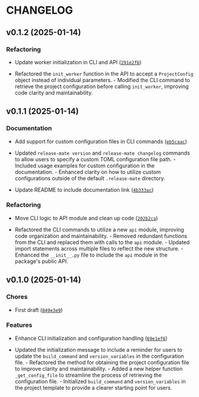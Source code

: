 # CHANGELOG


## v0.1.2 (2025-01-14)

### Refactoring

- Update worker initialization in CLI and API
  ([`291e2fb`](https://github.com/leninkhaidem/release-mate/commit/291e2fb8f6cc7f7812157ddf0a23a4a7c3a47fae))

- Refactored the `init_worker` function in the API to accept a `ProjectConfig` object instead of
  individual parameters. - Modified the CLI command to retrieve the project configuration before
  calling `init_worker`, improving code clarity and maintainability.


## v0.1.1 (2025-01-14)

### Documentation

- Add support for custom configuration files in CLI commands
  ([`eb5caac`](https://github.com/leninkhaidem/release-mate/commit/eb5caacdd62eb3ed04740f4fdb097d47f0e69b1f))

- Updated `release-mate version` and `release-mate changelog` commands to allow users to specify a
  custom TOML configuration file path. - Included usage examples for custom configuration in the
  documentation. - Enhanced clarity on how to utilize custom configurations outside of the default
  `.release-mate` directory.

- Update README to include documentation link
  ([`4b333ac`](https://github.com/leninkhaidem/release-mate/commit/4b333ac3ec8eefbaa8b4d73d0bec6cc192d656a8))

### Refactoring

- Move CLI logic to API module and clean up code
  ([`202b2ca`](https://github.com/leninkhaidem/release-mate/commit/202b2ca4571d1e404d864bc27efca22a584f7460))

- Refactored the CLI commands to utilize a new `api` module, improving code organization and
  maintainability. - Removed redundant functions from the CLI and replaced them with calls to the
  `api` module. - Updated import statements across multiple files to reflect the new structure. -
  Enhanced the `__init__.py` file to include the `api` module in the package's public API.


## v0.1.0 (2025-01-14)

### Chores

- First draft
  ([`849e3e9`](https://github.com/leninkhaidem/release-mate/commit/849e3e931df7d14c6764508efd829fa21d227b4e))

### Features

- Enhance CLI initialization and configuration handling
  ([`69e1ef6`](https://github.com/leninkhaidem/release-mate/commit/69e1ef6ea04896f704f4d8929f81fdd127f2708f))

- Updated the initialization message to include a reminder for users to update the `build_command`
  and `version_variables` in the configuration file. - Refactored the method for obtaining the
  project configuration file to improve clarity and maintainability. - Added a new helper function
  `_get_config_file` to streamline the process of retrieving the configuration file. - Initialized
  `build_command` and `version_variables` in the project template to provide a clearer starting
  point for users.

